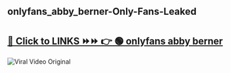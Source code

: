 
 ## onlyfans_abby_berner-Only-Fans-Leaked

# <h2><a href="https://clipsfans.com/onlyfans_abby_berner&ref=git">🔗 Click to LINKS ⏩⏩ 👉 🟢 onlyfans abby berner </a></h2>

<a href="https://clipsfans.com/onlyfans_abby_berner&ref=git" rel="nofollow" data-target="animated-image.originalLink"><img src="https://i.ibb.co.com/xMMVF88/686577567.gif" alt="Viral Video Original" style="max-width: 100%; display: inline-block;" data-target="animated-image.originalImage"></a>
